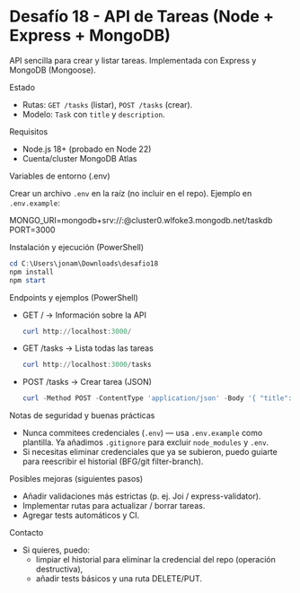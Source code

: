 # Desafío 18 - API de Tareas (Node + Express + MongoDB)

API sencilla para crear y listar tareas. Implementada con Express y MongoDB (Mongoose).

Estado
- Rutas: `GET /tasks` (listar), `POST /tasks` (crear).
- Modelo: `Task` con `title` y `description`.

Requisitos
- Node.js 18+ (probado en Node 22)
- Cuenta/cluster MongoDB Atlas

Variables de entorno (.env)

Crear un archivo `.env` en la raíz (no incluir en el repo). Ejemplo en `.env.example`:

MONGO_URI=mongodb+srv://<user>:<password>@cluster0.wlfoke3.mongodb.net/taskdb
PORT=3000

Instalación y ejecución (PowerShell)

```powershell
cd C:\Users\jonam\Downloads\desafio18
npm install
npm start
```

Endpoints y ejemplos (PowerShell)

- GET / -> Información sobre la API
	```powershell
	curl http://localhost:3000/
	```

- GET /tasks -> Lista todas las tareas
	```powershell
	curl http://localhost:3000/tasks
	```

- POST /tasks -> Crear tarea (JSON)
	```powershell
	curl -Method POST -ContentType 'application/json' -Body '{ "title": "comprar comida", "description": "en la anonima" }' http://localhost:3000/tasks
	```

Notas de seguridad y buenas prácticas
- Nunca commitees credenciales (`.env`) — usa `.env.example` como plantilla. Ya añadimos `.gitignore` para excluir `node_modules` y `.env`.
- Si necesitas eliminar credenciales que ya se subieron, puedo guiarte para reescribir el historial (BFG/git filter-branch).

Posibles mejoras (siguientes pasos)
- Añadir validaciones más estrictas (p. ej. Joi / express-validator).
- Implementar rutas para actualizar / borrar tareas.
- Agregar tests automáticos y CI.

Contacto
- Si quieres, puedo:
	- limpiar el historial para eliminar la credencial del repo (operación destructiva),
	- añadir tests básicos y una ruta DELETE/PUT.


